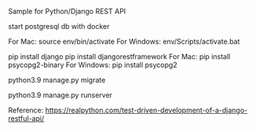 Sample for Python/Django REST API

start postgresql db with docker

For Mac: source env/bin/activate
For Windows: env/Scripts/activate.bat

pip install django
pip install djangorestframework
For Mac: pip install psycopg2-binary
For Windows: pip install psycopg2

python3.9 manage.py migrate

python3.9 manage.py runserver

Reference:
https://realpython.com/test-driven-development-of-a-django-restful-api/
